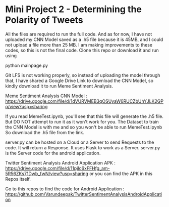 # Mini Project 2 - Determining the Polarity of Tweets

All the files are required to run the full code. And as for now, I have not uploaded my CNN Model saved as a .h5 file because it is 45MB, and I could not upload a file more than 25 MB. I am making improvements to these codes, so this is not the final code. Clone this repo or download it and run using 

python mainpage.py 

Git LFS is not working properly, so instead of uploading the model through that, I have shared a Google Drive Link to download the CNN Model, so kindly download it to run Meme Sentiment Analysis.

Meme Sentiment Analysis CNN Model : https://drive.google.com/file/d/1dVURVMEB3qOSUyaW6RUCZbUhYJLK2GPq/view?usp=sharing

If you read MemeTest.ipynb, you'll see that this file will generate the .h5 file. But DO NOT attempt to run it as it won't work for you. The Dataset to train the CNN Model is with me and so you won't be able to run MemeTest.ipynb So download the .h5 file from the link.

server.py can be hosted on a Cloud or a Server to send Requests to the code. It will return a Response. It uses Flask to work as a Server. server.py is the Server code for the android application.

Twitter Sentiment Analysis Android Application APK : https://drive.google.com/file/d/11pjIc6xFFHfg_am-5R56ZKs71Dwb_fwN/view?usp=sharing or you can find the APK in this Repos itself.

Go to this repos to find the code for Android Application : https://github.com/Varundeepak/TwitterSentimentAnalysisAndroidApplication
